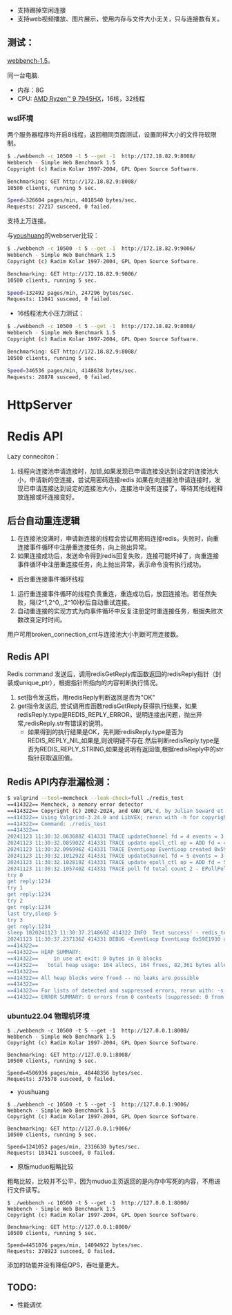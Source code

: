 
* 支持踢掉空闲连接
* 支持web视频播放、图片展示，使用内存与文件大小无关，只与连接数有关。

## 测试：

[webbench-1.5](https://github.com/qinguoyi/TinyWebServer/tree/master/test_pressure/webbench-1.5)。

同一台电脑.


* 内存：8G
* CPU: [AMD Ryzen™ 9 7945HX](https://www.amd.com/en/products/processors/laptop/ryzen/7000-series/amd-ryzen-9-7945hx.html)，16核，32线程

### wsl环境

两个服务器程序均开启8线程，返回相同页面测试，设置同样大小的文件符软限制。

```bash
$ ./webbench -c 10500 -t 5 --get -1  http://172.18.82.9:8008/
Webbench - Simple Web Benchmark 1.5
Copyright (c) Radim Kolar 1997-2004, GPL Open Source Software.

Benchmarking: GET http://172.18.82.9:8008/
10500 clients, running 5 sec.

Speed=326604 pages/min, 4018540 bytes/sec.
Requests: 27217 susceed, 0 failed.
```

支持上万连接。

与[youshuang](https://github.com/qinguoyi/TinyWebServer)的webserver比较：
```bash
$ ./webbench -c 10500 -t 5 --get -1  http://172.18.82.9:9006/
Webbench - Simple Web Benchmark 1.5
Copyright (c) Radim Kolar 1997-2004, GPL Open Source Software.

Benchmarking: GET http://172.18.82.9:9006/
10500 clients, running 5 sec.

Speed=132492 pages/min, 247296 bytes/sec.
Requests: 11041 susceed, 0 failed.
```

* 16线程池大小压力测试：

```bash
$ ./webbench -c 10500 -t 5 --get -1  http://172.18.82.9:8008/
Webbench - Simple Web Benchmark 1.5
Copyright (c) Radim Kolar 1997-2004, GPL Open Source Software.

Benchmarking: GET http://172.18.82.9:8008/
10500 clients, running 5 sec.

Speed=346536 pages/min, 4148638 bytes/sec.
Requests: 28878 susceed, 0 failed.
```

# HttpServer


# Redis API

Lazy conneciton：
1. 线程向连接池申请连接时，加锁,如果发现已申请连接没达到设定的连接池大小，申请新的空连接，尝试用密码连接redis
    如果在向连接池申请连接时，发现已申请连接达到设定的连接池大小，连接池中没有连接了，等待其他线程释放连接或坏连接变好。

## 后台自动重连逻辑


1. 在连接池没满时，申请新连接的线程会尝试用密码连接redis，失败时，向重连接事件循环中注册重连接任务，向上抛出异常。
2. 如果连接成功后，发送命令得到redis回复失败，连接可能坏掉了，向重连接事件循环中注册重连接任务，向上抛出异常，表示命令没有执行成功。

* 后台重连接事件循环线程

1. 运行重连接事件循环的线程负责重连，重连成功后，放回连接池。若任然失败，隔(2^1,2^0,,,2^10)秒后自动重试连接。
2. 自动重连接的实现方式为向事件循环中反复注册定时重连接任务，根据失败次数改变定时时间。

用户可用broken_connection_cnt与连接池大小判断可用连接数。

## Redis API

Redis command 发送后，调用redisGetReply库函数返回的redisReply指针（封装成unique_ptr），根据指针所指向的内容判断执行情况。

1. set指令发送后，用redisReply判断返回是否为"OK"
1. get指令发送后, 尝试调用库函数redisGetReply获得执行结果，如果redisReply.type是REDIS_REPLY_ERROR，说明连接出问题，抛出异常,redisReply.str有错误的说明。
    * 如果得到的执行结果是OK，先判断redisReply.type是否为REDIS_REPLY_NIL,如果是,则说明键不存在.然后判断redisReply.type是否为REDIS_REPLY_STRING,如果是说明有返回值,根据redisReply中的str指针获取返回值。


## Redis API内存泄漏检测：

```bash
$ valgrind --tool=memcheck --leak-check=full ./redis_test
==414322== Memcheck, a memory error detector
==414322== Copyright (C) 2002-2024, and GNU GPL'd, by Julian Seward et al.
==414322== Using Valgrind-3.24.0 and LibVEX; rerun with -h for copyright info
==414322== Command: ./redis_test
==414322==
20241123 11:30:32.063688Z 414331 TRACE updateChannel fd = 4 events = 3 index = -1 - EPollPoller.cc:111
20241123 11:30:32.085902Z 414331 TRACE update epoll_ctl op = ADD fd = 4 event = { 4: IN PRI  } - EPollPoller.cc:179
20241123 11:30:32.096996Z 414331 TRACE EventLoop EventLoop created 0x59E1930 in thread 414331 - EventLoop.cc:68
20241123 11:30:32.101292Z 414331 TRACE updateChannel fd = 5 events = 3 index = -1 - EPollPoller.cc:111
20241123 11:30:32.102819Z 414331 TRACE update epoll_ctl op = ADD fd = 5 event = { 5: IN PRI  } - EPollPoller.cc:179
20241123 11:30:32.105740Z 414331 TRACE poll fd total count 2 - EPollPoller.cc:57
try 0
get reply:1234
try 1
get reply:1234
try 2
get reply:1234
last try,sleep 5
try 3
get reply:1234
sleep 1020241123 11:30:37.214869Z 414322 INFO  Test success! - redis_test.cc:43
20241123 11:30:37.237136Z 414331 DEBUG ~EventLoop EventLoop 0x59E1930 of thread 414331 destructs in thread 414331 - EventLoop.cc:85
==414322==
==414322== HEAP SUMMARY:
==414322==     in use at exit: 0 bytes in 0 blocks
==414322==   total heap usage: 164 allocs, 164 frees, 82,361 bytes allocated
==414322==
==414322== All heap blocks were freed -- no leaks are possible
==414322==
==414322== For lists of detected and suppressed errors, rerun with: -s
==414322== ERROR SUMMARY: 0 errors from 0 contexts (suppressed: 0 from 0)
```

### ubuntu22.04 物理机环境

```
$ ./webbench -c 10500 -t 5 --get -1  http://127.0.0.1:8008/
Webbench - Simple Web Benchmark 1.5
Copyright (c) Radim Kolar 1997-2004, GPL Open Source Software.

Benchmarking: GET http://127.0.0.1:8008/
10500 clients, running 5 sec.

Speed=4506936 pages/min, 48448356 bytes/sec.
Requests: 375578 susceed, 0 failed.

```

* youshuang

```
$ ./webbench -c 10500 -t 5 --get -1  http://127.0.0.1:9006/
Webbench - Simple Web Benchmark 1.5
Copyright (c) Radim Kolar 1997-2004, GPL Open Source Software.

Benchmarking: GET http://127.0.0.1:9006/
10500 clients, running 5 sec.

Speed=1241052 pages/min, 2316630 bytes/sec.
Requests: 103421 susceed, 0 failed.
```

* 原版muduo粗略比较

粗略比较，比较并不公平，因为muduo主页返回的是内存中写死的内容，不用进行文件读写。

```
$ ./webbench -c 10500 -t 5 --get -1  http://127.0.0.1:8000/
Webbench - Simple Web Benchmark 1.5
Copyright (c) Radim Kolar 1997-2004, GPL Open Source Software.

Benchmarking: GET http://127.0.0.1:8000/
10500 clients, running 5 sec.

Speed=4451076 pages/min, 14094922 bytes/sec.
Requests: 370923 susceed, 0 failed.
```

添加的功能并没有降低QPS，吞吐量更大。

## TODO:

* 性能调优
